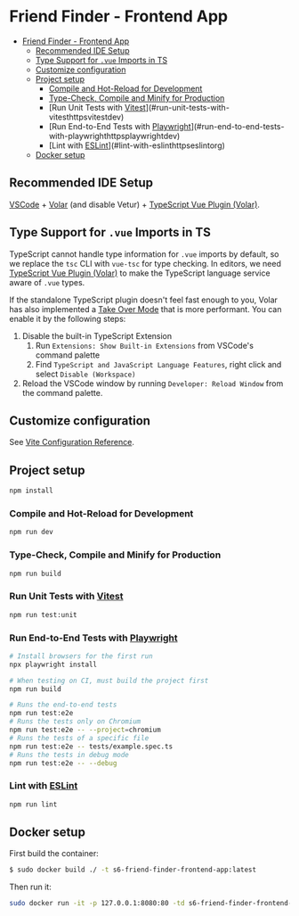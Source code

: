 # Friend Finder - Frontend App

<!-- TOC -->

- [Friend Finder - Frontend App](#friend-finder---frontend-app)
    - [Recommended IDE Setup](#recommended-ide-setup)
    - [Type Support for `.vue` Imports in TS](#type-support-for-vue-imports-in-ts)
    - [Customize configuration](#customize-configuration)
    - [Project setup](#project-setup)
        - [Compile and Hot-Reload for Development](#compile-and-hot-reload-for-development)
        - [Type-Check, Compile and Minify for Production](#type-check-compile-and-minify-for-production)
        - [Run Unit Tests with [Vitest](https://vitest.dev/)](#run-unit-tests-with-vitesthttpsvitestdev)
        - [Run End-to-End Tests with [Playwright](https://playwright.dev)](#run-end-to-end-tests-with-playwrighthttpsplaywrightdev)
        - [Lint with [ESLint](https://eslint.org/)](#lint-with-eslinthttpseslintorg)
    - [Docker setup](#docker-setup)

<!-- /TOC -->

## Recommended IDE Setup

[VSCode](https://code.visualstudio.com/) + [Volar](https://marketplace.visualstudio.com/items?itemName=Vue.volar) (and disable Vetur) + [TypeScript Vue Plugin (Volar)](https://marketplace.visualstudio.com/items?itemName=Vue.vscode-typescript-vue-plugin).

## Type Support for `.vue` Imports in TS

TypeScript cannot handle type information for `.vue` imports by default, so we replace the `tsc` CLI with `vue-tsc` for type checking. In editors, we need [TypeScript Vue Plugin (Volar)](https://marketplace.visualstudio.com/items?itemName=Vue.vscode-typescript-vue-plugin) to make the TypeScript language service aware of `.vue` types.

If the standalone TypeScript plugin doesn't feel fast enough to you, Volar has also implemented a [Take Over Mode](https://github.com/johnsoncodehk/volar/discussions/471#discussioncomment-1361669) that is more performant. You can enable it by the following steps:

1. Disable the built-in TypeScript Extension
    1) Run `Extensions: Show Built-in Extensions` from VSCode's command palette
    2) Find `TypeScript and JavaScript Language Features`, right click and select `Disable (Workspace)`
2. Reload the VSCode window by running `Developer: Reload Window` from the command palette.

## Customize configuration

See [Vite Configuration Reference](https://vitejs.dev/config/).

## Project setup

```sh
npm install
```

### Compile and Hot-Reload for Development

```sh
npm run dev
```

### Type-Check, Compile and Minify for Production

```sh
npm run build
```

### Run Unit Tests with [Vitest](https://vitest.dev/)

```sh
npm run test:unit
```

### Run End-to-End Tests with [Playwright](https://playwright.dev)

```sh
# Install browsers for the first run
npx playwright install

# When testing on CI, must build the project first
npm run build

# Runs the end-to-end tests
npm run test:e2e
# Runs the tests only on Chromium
npm run test:e2e -- --project=chromium
# Runs the tests of a specific file
npm run test:e2e -- tests/example.spec.ts
# Runs the tests in debug mode
npm run test:e2e -- --debug
```

### Lint with [ESLint](https://eslint.org/)

```sh
npm run lint
```

## Docker setup
First build the container:

```bash
$ sudo docker build ./ -t s6-friend-finder-frontend-app:latest
```

Then run it:
```bash
sudo docker run -it -p 127.0.0.1:8080:80 -td s6-friend-finder-frontend-app:latest
```
